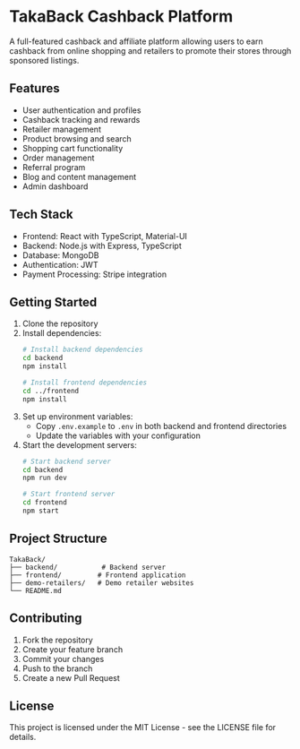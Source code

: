 # TakaBack Cashback Platform

A full-featured cashback and affiliate platform allowing users to earn cashback from online shopping and retailers to promote their stores through sponsored listings.

## Features

- User authentication and profiles
- Cashback tracking and rewards
- Retailer management
- Product browsing and search
- Shopping cart functionality
- Order management
- Referral program
- Blog and content management
- Admin dashboard

## Tech Stack

- Frontend: React with TypeScript, Material-UI
- Backend: Node.js with Express, TypeScript
- Database: MongoDB
- Authentication: JWT
- Payment Processing: Stripe integration

## Getting Started

1. Clone the repository
2. Install dependencies:
   ```bash
   # Install backend dependencies
   cd backend
   npm install

   # Install frontend dependencies
   cd ../frontend
   npm install
   ```
3. Set up environment variables:
   - Copy `.env.example` to `.env` in both backend and frontend directories
   - Update the variables with your configuration
4. Start the development servers:
   ```bash
   # Start backend server
   cd backend
   npm run dev

   # Start frontend server
   cd frontend
   npm start
   ```

## Project Structure

```
TakaBack/
├── backend/           # Backend server
├── frontend/         # Frontend application
├── demo-retailers/   # Demo retailer websites
└── README.md
```

## Contributing

1. Fork the repository
2. Create your feature branch
3. Commit your changes
4. Push to the branch
5. Create a new Pull Request

## License

This project is licensed under the MIT License - see the LICENSE file for details. 
